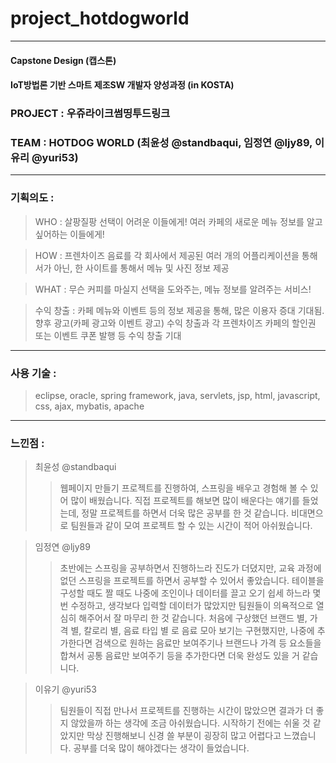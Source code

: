 # project_hotdogworld
---------------------
#### Capstone Design (캡스톤)
#### IoT방법론 기반 스마트 제조SW 개발자 양성과정 (in KOSTA)

### PROJECT : 우쥬라이크썸띵투드링크

### TEAM : HOTDOG WORLD (최윤성 @standbaqui, 임정연 @ljy89, 이유리 @yuri53)

---------------------

### 기획의도 : 
>WHO : 살팡질팡 선택이 어려운 이들에게! 여러 카페의 새로운 메뉴 정보를 알고 싶어하는 이들에게!

>HOW : 프렌차이즈 음료를 각 회사에서 제공된 여러 개의 어플리케이션을 통해서가 아닌, 한 사이트를 통해서 메뉴 및 사진 정보 제공

>WHAT : 무슨 커피를 마실지 선택을 도와주는, 메뉴 정보를 알려주는 서비스!

>수익 창출 : 카페 메뉴와 이벤트 등의 정보 제공을 통해, 많은 이용자 증대 기대됨. 향후 광고(카페 광고와 이벤트 광고) 수익 창출과 각 프렌차이즈 카페의 할인권 또는 이벤트 쿠폰 발행 등 수익 창출 기대

---------------------

### 사용 기술 :
>eclipse,
>oracle,
>spring framework,
>java,
>servlets,
>jsp,
>html,
>javascript,
>css,
>ajax,
>mybatis,
>apache

---------------------

### 느낀점 :
> 최윤성 @standbaqui 
>> 웹페이지 만들기 프로젝트를 진행하여, 스프링을 배우고 경험해 볼 수 있어 많이 배웠습니다.
>> 직접 프로젝트를 해보면 많이 배운다는 얘기를 들었는데, 정말 프로젝트를 하면서 더욱 많은 공부를 한 것 같습니다.
>> 비대면으로 팀원들과 같이 모여 프로젝트 할 수 있는 시간이 적어 아쉬웠습니다.

> 임정연 @ljy89
>> 초반에는 스프링을 공부하면서 진행하느라 진도가 더뎠지만, 교육 과정에 없던 스프링을 프로젝트를 하면서 공부할 수 있어서 좋았습니다.
>> 테이블을 구성할 때도 짤 때도 나중에 조인이나 데이터를 끌고 오기 쉽세 하느라 몇 번 수정하고, 생각보다 입력할 데이터가 많았지만 팀원들이 의욕적으로 열심히 해주어서 잘 마무리 한 것 같습니다.
>> 처음에 구상했던 브랜드 별, 가격 별, 칼로리 별, 음료 타입 별 로 음료 모아 보기는 구현했지만, 나중에 추가한다면 검색으로 원하는 음료만 보여주기나 브랜드나 가격 등 요소들을 합쳐서 공통 음료만 보여주기 등을 추가한다면 더욱 완성도 있을 거 같습니다.

> 이유기 @yuri53
>> 팀원들이 직접 만나서 프로젝트를 진행하는 시간이 많았으면 결과가 더 좋지 않았을까 하는 생각에 조금 아쉬웠습니다.
>> 시작하기 전에는 쉬울 것 같았지만 막상 진행해보니 신경 쓸 부분이 굉장히 많고 어렵다고 느꼈습니다.
>> 공부를 더욱 많이 해야겠다는 생각이 들었습니다.
